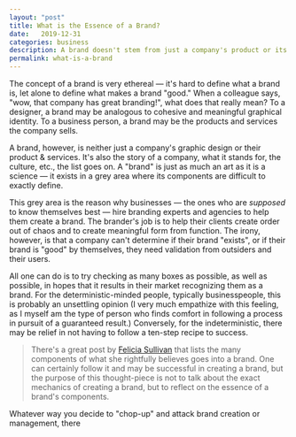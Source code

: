 ```yaml
---
layout: "post"
title: What is the Essence of a Brand?
date:   2019-12-31
categories: business
description: A brand doesn't stem from just a company's product or its design. On the contrary, a company's product and design are just expressions of a company's "brand." In this post we'll explore the make-up of a brand.
permalink: what-is-a-brand
---
```


The concept of a brand is very ethereal — it's hard to define what a brand is, let alone to define what makes a brand "good." When a colleague says, "wow, that company has great branding!", what does that really mean? To a designer, a brand may be analogous to cohesive and meaningful graphical identity. To a business person, a brand may be the products and services the company sells.

A brand, however, is neither just a company's graphic design or their product & services. It's also the story of a company, what it stands for, the culture, etc., the list goes on. A "brand" is just as much an art as it is a science — it exists in a grey area where its components are difficult to exactly define.

This grey area is the reason why businesses — the ones who are _supposed_ to know themselves best — hire branding experts and agencies to help them create a brand. The brander's job is to help their clients create order out of chaos and to create meaningful form from function. The irony, however, is that a company can't determine if their brand "exists", or if their brand is "good" by themselves, they need validation from outsiders and their users.

All one can do is to try checking as many boxes as possible, as well as possible, in hopes that it results in their market recognizing them as a brand. For the deterministic-minded people, typically businesspeople, this is probably an unsettling opinion (I very much empathize with this feeling, as I myself am the type of person who finds comfort in following a process in pursuit of a guaranteed result.) Conversely, for the indeterministic, there may be relief in not having to follow a ten-step recipe to success.

> There's a great post by [Felicia Sullivan](https://medium.com/s/how-to-build-a-brand/lets-talk-about-how-to-build-a-brand-543b2dfbc4f5) that lists the many components of what she rightfully believes goes into a brand. One can certainly follow it and may be successful in creating a brand, but the purpose of this thought-piece is not to talk about the exact mechanics of creating a brand, but to reflect on the essence of a brand's components.

Whatever way you decide to "chop-up" and attack brand creation or management, there  
